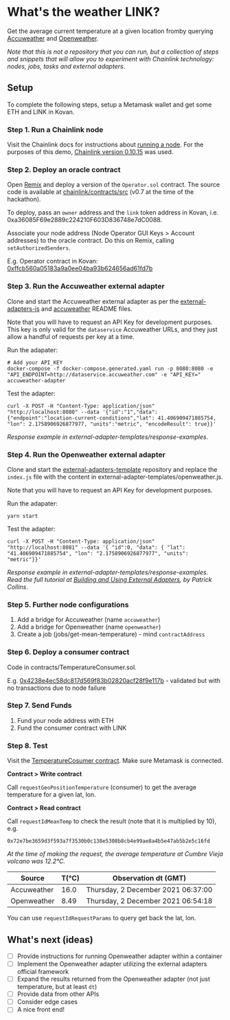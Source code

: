 # What's the weather LINK?

Get the average current temperature at a given location fromby querying [Accuweather](http://apidev.accuweather.com/developers/) and [Openweather](https://openweathermap.org/current).

*Note that this is not a repository that you can run, but a collection of steps and snippets that will allow you to experiment with Chainlink technology: nodes, jobs, tasks and external adapters*.

## Setup

To complete the following steps, setup a Metamask wallet and get some ETH and LINK in Kovan.

### Step 1. Run a Chainlink node

Visit the Chainlink docs for instructions about [running a node](https://docs.chain.link/docs/running-a-chainlink-node/). For the purposes of this demo, [Chainlink version 0.10.15](https://github.com/smartcontractkit/chainlink/releases/tag/v0.10.15) was used.

### Step 2. Deploy an oracle contract

Open [Remix](https://remix.ethereum.org/) and deploy a version of the `Operator.sol` contract. The source code is available at [chainlink/contracts/src](https://github.com/smartcontractkit/chainlink/tree/develop/contracts/src) (v0.7 at the time of the hackathon).

To deploy, pass an `owner` address and the `link` token address in Kovan, i.e. 0xa36085F69e2889c224210F603D836748e7dC0088.

Associate your node address (Node Operator GUI Keys > Account addresses) to the oracle contract. Do this on Remix, calling `setAuthorizedSenders`.

E.g. Operator contract in Kovan: [0xffcb560a05183a9a0ee04ba93b624656ad61fd7b](https://kovan.etherscan.io/address/0xffcb560a05183a9a0ee04ba93b624656ad61fd7b)

### Step 3. Run the Accuweather external adapter

Clone and start the Accuweather external adapter as per the [external-adapters-js](https://github.com/smartcontractkit/external-adapters-js) and [accuweather](https://github.com/smartcontractkit/external-adapters-js/tree/develop/packages/sources/accuweather) README files.

Note that you will have to request an API Key for development purposes. This key is only valid for the `dataservice` Accuweather URLs, and they just allow a handful of requests per key at a time.

Run the adapater:

```
# Add your API_KEY
docker-compose -f docker-compose.generated.yaml run -p 8080:8080 -e "API_ENDPOINT=http://dataservice.accuweather.com" -e "API_KEY=" accuweather-adapter
```

Test the adapter:

```
curl -X POST -H "Content-Type: application/json" "http://localhost:8080" --data '{"id":"1","data":{"endpoint":"location-current-conditions","lat": 41.406909471885754, "lon": 2.1758906926877977, "units":"metric", "encodeResult": true}}'
```

*Response example in external-adapter-templates/response-examples*.

### Step 4. Run the Openweather external adapter

Clone and start the [external-adapters-template](https://github.com/thodges-gh/CL-EA-NodeJS-Template) repository and replace the `index.js` file with the content in external-adapter-templates/openweather.js.

Note that you will have to request an API Key for development purposes.

Run the adapater:

```
yarn start
```

Test the adapter:

```
curl -X POST -H "Content-Type: application/json" "http://localhost:8081" --data '{ "id":0, "data": { "lat": "41.406909471885754", "lon": "2.1758906926877977", "units": "metric"}}'
```

*Response example in external-adapter-templates/response-examples*.
*Read the full tutorial at [Building and Using External Adapters](https://blog.chain.link/build-and-use-external-adapters/?_ga=2.265889231.1547695959.1637401718-1284471972.1628164264), by Patrick Collins*.

### Step 5. Further node configurations

1. Add a bridge for Accuweather (name `accuweather`)
2. Add a bridge for Openweather (name `openweather`)
3. Create a job (jobs/get-mean-temperature) - mind `contractAddress`

### Step 6. Deploy a consumer contract

Code in contracts/TemperatureConsumer.sol.

E.g. [0x4238e4ec58dc817d569f83b02820acf28f9e117b](https://kovan.etherscan.io/address/0x4238e4ec58dc817d569f83b02820acf28f9e117b) - validated but with no transactions due to node failure

### Step 7. Send Funds

1. Fund your node address with ETH
2. Fund the consumer contract with LINK

### Step 8. Test

Visit the [TemperatureCosumer contract](https://kovan.etherscan.io/address/0x4238e4ec58dc817d569f83b02820acf28f9e117b). Make sure Metamask is connected.

**Contract > Write contract**

Call `requestGeoPositionTemperature` (consumer) to get the average temperature for a given lat, lon.

**Contract > Read contract**

Call `requestIdMeanTemp` to check the result (note that it is multiplied by 10), e.g.

```
0x72e7be3659d3f593a7f3530b0c138e5308b8cb4e99ae8a4b5e47ab5b2e5c16fd
```

*At the time of making the request, the average temperature at Cumbre Vieja volcano was 12.2°C.*

| Source | T(°C) | Observation dt (GMT) |
| --- | --- | --- |
| Accuweather | 16.0 |  Thursday, 2 December 2021 06:37:00 |
| Openweather | 8.49 |  Thursday, 2 December 2021 06:54:18 |

You can use `requestIdRequestParams` to query get back the lat, lon.

## What's next (ideas)

- [ ] Provide instructions for running Openweather adapter within a container
- [ ] Implement the Openweather adapter utilizing the external adapters official framework
- [ ] Expand the results returned from the Openweather adapter (not just temperature, but at least `dt`)
- [ ] Provide data from other APIs
- [ ] Consider edge cases
- [ ] A nice front end!
